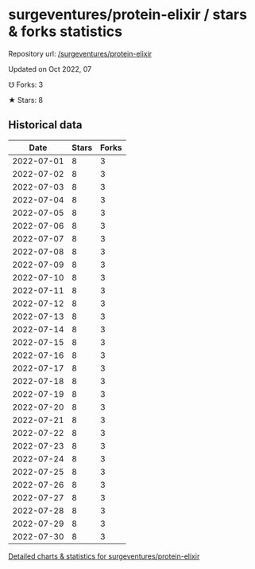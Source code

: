 # surgeventures/protein-elixir / stars & forks statistics

Repository url: [/surgeventures/protein-elixir](https://github.com/surgeventures/protein-elixir)

Updated on Oct 2022, 07

☋ Forks: 3

★ Stars: 8

## Historical data
| Date | Stars | Forks |
|------|-------|-------|
| 2022-07-01 | 8 | 3 | 
| 2022-07-02 | 8 | 3 | 
| 2022-07-03 | 8 | 3 | 
| 2022-07-04 | 8 | 3 | 
| 2022-07-05 | 8 | 3 | 
| 2022-07-06 | 8 | 3 | 
| 2022-07-07 | 8 | 3 | 
| 2022-07-08 | 8 | 3 | 
| 2022-07-09 | 8 | 3 | 
| 2022-07-10 | 8 | 3 | 
| 2022-07-11 | 8 | 3 | 
| 2022-07-12 | 8 | 3 | 
| 2022-07-13 | 8 | 3 | 
| 2022-07-14 | 8 | 3 | 
| 2022-07-15 | 8 | 3 | 
| 2022-07-16 | 8 | 3 | 
| 2022-07-17 | 8 | 3 | 
| 2022-07-18 | 8 | 3 | 
| 2022-07-19 | 8 | 3 | 
| 2022-07-20 | 8 | 3 | 
| 2022-07-21 | 8 | 3 | 
| 2022-07-22 | 8 | 3 | 
| 2022-07-23 | 8 | 3 | 
| 2022-07-24 | 8 | 3 | 
| 2022-07-25 | 8 | 3 | 
| 2022-07-26 | 8 | 3 | 
| 2022-07-27 | 8 | 3 | 
| 2022-07-28 | 8 | 3 | 
| 2022-07-29 | 8 | 3 | 
| 2022-07-30 | 8 | 3 | 


[Detailed charts & statistics for surgeventures/protein-elixir](https://reviewgithub.com/rep/surgeventures/protein-elixir)
